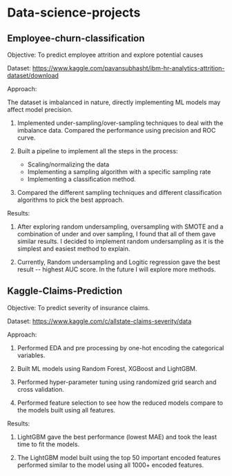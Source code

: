 # Data-science-projects

## Employee-churn-classification

Objective: To predict employee attrition and explore potential causes

Dataset: https://www.kaggle.com/pavansubhasht/ibm-hr-analytics-attrition-dataset/download

Approach:

The dataset is imbalanced in nature, directly implementing ML models may affect model precision.

1. Implemented under-sampling/over-sampling techniques to deal with the imbalance data. Compared the performance using precision and ROC curve.

2. Built a pipeline to implement all the steps in the process:
   -  Scaling/normalizing the data 
   -  Implementing a sampling algorithm with a specific sampling rate
   -  Implementing a classification method.

3. Compared the different sampling techniques and different classification algorithms to pick the best approach. 

Results:  

1. After exploring random undersampling, oversampling with SMOTE and a combination of under and over sampling, I found that all of them gave similar results. 
    I decided to implement random undersampling as it is the simplest and easiest method to explain. 

2. Currently, Random undersampling and Logitic regression gave the best result -- highest AUC score. In the future I will explore more methods. 


## Kaggle-Claims-Prediction 

Objective: To predict severity of insurance claims.

Dataset: https://www.kaggle.com/c/allstate-claims-severity/data

Approach:

1. Performed EDA and pre processing by one-hot encoding the categorical variables. 

2. Built ML models using Random Forest, XGBoost and LightGBM. 

3. Performed hyper-parameter tuning using randomized grid search and cross validation. 

4. Performed feature selection to see how the reduced models compare to the models built using all features. 

Results: 

1. LightGBM gave the best performance (lowest MAE) and took the least time to fit the models. 

2. The LightGBM model built using the top 50 important encoded features performed similar to the model using all 1000+ encoded features.   
